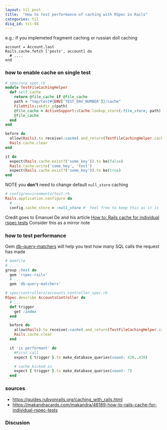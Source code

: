 ```yaml
---
layout: til_post
title:  "How to test performance of caching with RSpec in Rails"
categories: til
disq_id: til-94
---
```


e.g.: if you implemeted fragment caching or russian doll caching

```
account = Account.last
Rails.cache.fetch ['posts', account] do
  # ....
end
```

### how to enable cache on single test

```ruby
# spec/any_spec.rb
module TestFileCachingHelper
  def self.cache
    return @file_cache if @file_cache
    path = "tmp/test#{ENV['TEST_ENV_NUMBER']}/cache"
    FileUtils::mkdir_p(path)
    @file_cache = ActiveSupport::Cache.lookup_store(:file_store, path)
    @file_cache
  end
end

before do
  allow(Rails).to receive(:cache).and_return(TestFileCachingHelper.cache)
  Rails.cache.clear
end

it do
  expect(Rails.cache.exist?('some_key')).to be(false)
  Rails.cache.write('some_key', 'test')
  expect(Rails.cache.exist?('some_key')).to be(true)
end
```


NOTE  you **don't** need to change default `null_store` caching

```ruby
# config/environments/test.rb
Rails.application.configure do
  # ...
  config.cache_store = :null_store #  feel free to keep this as it is
```


Credit goes to Emanuel De and his article
[How to: Rails cache for individual rspec tests](https://makandracards.com/makandra/46189-how-to-rails-cache-for-individual-rspec-tests) Consider this as a mirror note


### how to test performance

Gem  [db-query-matchers](https://github.com/civiccc/db-query-matchers)
will help you test how many SQL calls the request has made


```ruby
# Gemfile
# ...
group :test do
  gem 'rspec-rails'
  # ...
  gem 'db-query-matchers'
```

```ruby
# spec/controllers/accounts_controller_spec.rb
RSpec.describe AccountsController do
  # ...
  def trigger
    get :index
  end

  before do
    allow(Rails).to receive(:cache).and_return(TestFileCachingHelper.cache)
    Rails.cache.clear
  end

  it 'is performant' do
    #First call
    expect { trigger }.to make_database_queries(count: 420..430)

    # cache kicked in
    expect { trigger }.to make_database_queries(count: 7)
  end
```

### sources

* <https://guides.rubyonrails.org/caching_with_rails.html>
* <https://makandracards.com/makandra/46189-how-to-rails-cache-for-individual-rspec-tests>

### Discusion
